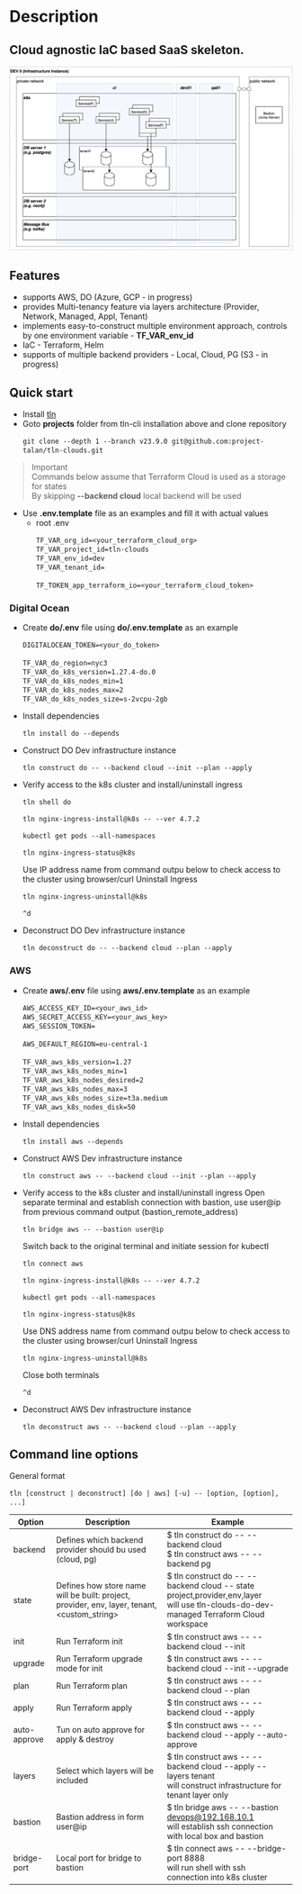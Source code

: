# Description
## Cloud agnostic IaC based SaaS skeleton.
![Infrastructure Instance](ii.png)

## Features
* supports AWS, DO (Azure, GCP - in progress)
* provides Multi-tenancy feature via layers architecture (Provider, Network, Managed, Appl, Tenant)
* implements easy-to-construct multiple environment approach, controls by one environment variable - **TF_VAR_env_id**
* IaC - Terraform, Helm
* supports of multiple backend providers - Local, Cloud, PG (S3 - in progress)

## Quick start
* Install [tln](https://www.npmjs.com/package/tln-cli)
* Goto **projects** folder from tln-cli installation above and clone repository
  ```
  git clone --depth 1 --branch v23.9.0 git@github.com:project-talan/tln-clouds.git
  ```
> Important<br>
> Commands below assume that Terraform Cloud is used as a storage for states<br/>
> By skipping **--backend cloud** local backend will be used
* Use **.env.template** file as an examples and fill it with actual values
  * root .env
    ```
    TF_VAR_org_id=<your_terraform_cloud_org>
    TF_VAR_project_id=tln-clouds
    TF_VAR_env_id=dev
    TF_VAR_tenant_id=

    TF_TOKEN_app_terraform_io=<your_terraform_cloud_token>
    ```
### Digital Ocean
  * Create **do/.env** file using **do/.env.template** as an example
    ```
    DIGITALOCEAN_TOKEN=<your_do_token>

    TF_VAR_do_region=nyc3
    TF_VAR_do_k8s_version=1.27.4-do.0
    TF_VAR_do_k8s_nodes_min=1
    TF_VAR_do_k8s_nodes_max=2
    TF_VAR_do_k8s_nodes_size=s-2vcpu-2gb
    ```
* Install dependencies
  ```
  tln install do --depends
  ```
* Construct DO Dev infrastructure instance
  ```
  tln construct do -- --backend cloud --init --plan --apply
  ```
* Verify access to the k8s cluster and install/uninstall ingress
  ```
  tln shell do
  ```
  ```
  tln nginx-ingress-install@k8s -- --ver 4.7.2
  ```
  ```
  kubectl get pods --all-namespaces
  ```
  ```
  tln nginx-ingress-status@k8s
  ```
  Use IP address name from command outpu below to check access to the cluster using browser/curl
  Uninstall Ingress
  ```
  tln nginx-ingress-uninstall@k8s
  ```
  ```
  ^d
  ```
* Deconstruct DO Dev infrastructure instance
  ```
  tln deconstruct do -- --backend cloud --plan --apply
  ```
### AWS
  * Create **aws/.env** file using **aws/.env.template** as an example
    ```
    AWS_ACCESS_KEY_ID=<your_aws_id>
    AWS_SECRET_ACCESS_KEY=<your_aws_key>
    AWS_SESSION_TOKEN=

    AWS_DEFAULT_REGION=eu-central-1

    TF_VAR_aws_k8s_version=1.27
    TF_VAR_aws_k8s_nodes_min=1
    TF_VAR_aws_k8s_nodes_desired=2
    TF_VAR_aws_k8s_nodes_max=3
    TF_VAR_aws_k8s_nodes_size=t3a.medium
    TF_VAR_aws_k8s_nodes_disk=50
    ```
* Install dependencies
  ```
  tln install aws --depends
  ```
* Construct AWS Dev infrastructure instance
  ```
  tln construct aws -- --backend cloud --init --plan --apply
  ```
* Verify access to the k8s cluster and install/uninstall ingress
  Open separate terminal and establish connection with bastion, use user@ip from previous command output (bastion_remote_address)
  ```
  tln bridge aws -- --bastion user@ip
  ```
  Switch back to the original terminal and initiate session for kubectl
  ```
  tln connect aws
  ```
  ```
  tln nginx-ingress-install@k8s -- --ver 4.7.2
  ```
  ```
  kubectl get pods --all-namespaces
  ```
  ```
  tln nginx-ingress-status@k8s
  ```
  Use DNS address name from command outpu below to check access to the cluster using browser/curl
  Uninstall Ingress
  ```
  tln nginx-ingress-uninstall@k8s
  ```
  Close both terminals
  ```
  ^d
  ```
* Deconstruct AWS Dev infrastructure instance
  ```
  tln deconstruct aws -- --backend cloud --plan --apply
  ```
## Command line options
General format
```
tln [construct | deconstruct] [do | aws] [-u] -- [option, [option], ...]
```
| Option  | Description | Example |
| ------------- | ------------- | ------------- |
| backend | Defines which backend provider should bu used (cloud, pg) | $ tln construct do -- --backend cloud <br /> $ tln construct aws -- --backend pg |
| state | Defines how store name will be built: project, provider, env, layer, tenant, <custom_string> | $ tln construct do -- --backend cloud -- state project,provider,env,layer <br /> will use tln-clouds-do-dev-managed Terraform Cloud workspace  |
| init | Run Terraform init | $ tln construct aws -- --backend cloud --init |
| upgrade | Run Terraform upgrade mode for init | $ tln construct aws -- --backend cloud --init --upgrade |
| plan | Run Terraform plan | $ tln construct aws -- --backend cloud --plan |
| apply | Run Terraform apply | $ tln construct aws -- --backend cloud --apply |
| auto-approve | Tun on auto approve for apply & destroy | $ tln construct aws -- --backend cloud --apply --auto-approve |
| layers | Select which layers will be included | $ tln construct aws -- --backend cloud --apply --layers tenant <br /> will construct infrastructure for tenant layer only |
| bastion | Bastion address in form user@ip | $ tln bridge aws -- --bastion devops@192.168.10.1 <br /> will establish ssh connection with local box and bastion |
| bridge-port | Local port for bridge to bastion | $ tln connect aws -- --bridge-port 8888 <br /> will run shell with ssh connection into k8s cluster |
